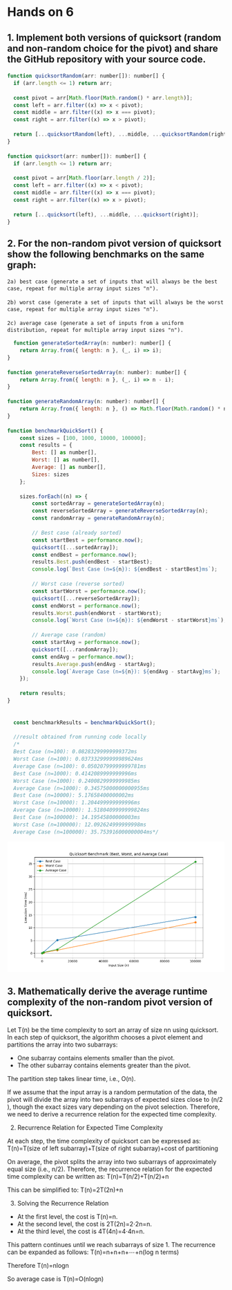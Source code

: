 # Hands on 6

## 1. Implement both versions of quicksort (random and non-random choice for the pivot) and share the GitHub repository with your source code.
  ```js
function quicksortRandom(arr: number[]): number[] {
    if (arr.length <= 1) return arr;

    const pivot = arr[Math.floor(Math.random() * arr.length)];
    const left = arr.filter((x) => x < pivot);
    const middle = arr.filter((x) => x === pivot);
    const right = arr.filter((x) => x > pivot);

    return [...quicksortRandom(left), ...middle, ...quicksortRandom(right)];
}

function quicksort(arr: number[]): number[] {
    if (arr.length <= 1) return arr;

    const pivot = arr[Math.floor(arr.length / 2)];
    const left = arr.filter((x) => x < pivot);
    const middle = arr.filter((x) => x === pivot);
    const right = arr.filter((x) => x > pivot);

    return [...quicksort(left), ...middle, ...quicksort(right)];
}
  ```
## 2.  For the non-random pivot version of quicksort show the following benchmarks on the same graph:

    2a) best case (generate a set of inputs that will always be the best case, repeat for multiple array input sizes "n").

    2b) worst case (generate a set of inputs that will always be the worst case, repeat for multiple array input sizes "n").

    2c) average case (generate a set of inputs from a uniform distribution, repeat for multiple array input sizes "n").
```js
  function generateSortedArray(n: number): number[] {
    return Array.from({ length: n }, (_, i) => i);
}

function generateReverseSortedArray(n: number): number[] {
    return Array.from({ length: n }, (_, i) => n - i);
}

function generateRandomArray(n: number): number[] {
    return Array.from({ length: n }, () => Math.floor(Math.random() * n));
}

function benchmarkQuickSort() {
    const sizes = [100, 1000, 10000, 100000];
    const results = {
        Best: [] as number[],
        Worst: [] as number[],
        Average: [] as number[],
        Sizes: sizes
    };

    sizes.forEach((n) => {
        const sortedArray = generateSortedArray(n);
        const reverseSortedArray = generateReverseSortedArray(n);
        const randomArray = generateRandomArray(n);

        // Best case (already sorted)
        const startBest = performance.now();
        quicksort([...sortedArray]);
        const endBest = performance.now();
        results.Best.push(endBest - startBest);
        console.log(`Best Case (n=${n}): ${endBest - startBest}ms`);

        // Worst case (reverse sorted)
        const startWorst = performance.now();
        quicksort([...reverseSortedArray]);
        const endWorst = performance.now();
        results.Worst.push(endWorst - startWorst);
        console.log(`Worst Case (n=${n}): ${endWorst - startWorst}ms`);

        // Average case (random)
        const startAvg = performance.now();
        quicksort([...randomArray]);
        const endAvg = performance.now();
        results.Average.push(endAvg - startAvg);
        console.log(`Average Case (n=${n}): ${endAvg - startAvg}ms`);
    });

    return results;
}


  const benchmarkResults = benchmarkQuickSort();

  //result obtained from running code locally
  /*
  Best Case (n=100): 0.08283299999999372ms
  Worst Case (n=100): 0.037332999999989624ms
  Average Case (n=100): 0.05020799999999781ms
  Best Case (n=1000): 0.4142089999999996ms
  Worst Case (n=1000): 0.2400829999999985ms
  Average Case (n=1000): 0.34575000000000955ms
  Best Case (n=10000): 5.17658400000002ms
  Worst Case (n=10000): 1.204499999999996ms
  Average Case (n=10000): 1.5180409999999824ms
  Best Case (n=100000): 14.19545800000003ms
  Worst Case (n=100000): 12.092624999999998ms
  Average Case (n=100000): 35.753916000000004ms*/
```

![Graph plot](Benchmark.png)

## 3. Mathematically derive the average runtime complexity of the non-random pivot version of quicksort.

Let T(n) be the time complexity to sort an array of size nn using quicksort. In each step of quicksort, the algorithm chooses a pivot element and partitions the array into two subarrays:

-  One subarray contains elements smaller than the pivot.
-  The other subarray contains elements greater than the pivot.

The partition step takes linear time, i.e., O(n).

If we assume that the input array is a random permutation of the data, the pivot will divide the array into two subarrays of expected sizes close to (n/2​), though the exact sizes vary depending on the pivot selection. Therefore, we need to derive a recurrence relation for the expected time complexity.

2. Recurrence Relation for Expected Time Complexity

At each step, the time complexity of quicksort can be expressed as:
T(n)=T(size of left subarray)+T(size of right subarray)+cost of partitioning

On average, the pivot splits the array into two subarrays of approximately equal size (i.e., n/2​). Therefore, the recurrence relation for the expected time complexity can be written as:
T(n)=T(n/2)+T(n/2)+n

This can be simplified to:
T(n)=2T(2n​)+n

3. Solving the Recurrence Relation

- At the first level, the cost is T(n)=n.
- At the second level, the cost is 2T(2n​)=2⋅2n​=n.
- At the third level, the cost is 4T(4n​)=4⋅4n​=n.

This pattern continues until we reach subarrays of size 1. The recurrence can be expanded as follows:
T(n)=n+n+n+⋯+n(log n terms)

Therefore
T(n)=nlogn

So average case is 
T(n)=O(nlogn)
